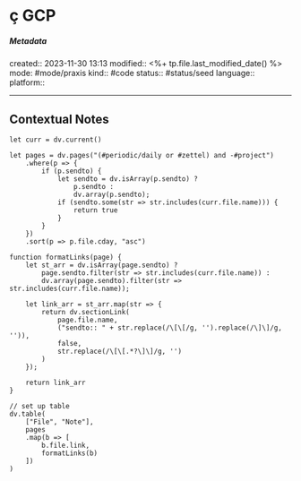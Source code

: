 # ç GCP

##### Metadata
created:: 2023-11-30 13:13
modified:: <%+ tp.file.last_modified_date() %>
mode: #mode/praxis 
kind:: #code
status:: #status/seed
language:: 
platform::
***


## Contextual Notes
```dataviewjs
let curr = dv.current()

let pages = dv.pages("(#periodic/daily or #zettel) and -#project")
	.where(p => {
		if (p.sendto) {
			let sendto = dv.isArray(p.sendto) ? 
				p.sendto : 
				dv.array(p.sendto);
			if (sendto.some(str => str.includes(curr.file.name))) {
				return true
			}
		}		
	})
	.sort(p => p.file.cday, "asc")

function formatLinks(page) {
	let st_arr = dv.isArray(page.sendto) ?
		page.sendto.filter(str => str.includes(curr.file.name)) :
		dv.array(page.sendto).filter(str => str.includes(curr.file.name));

	let link_arr = st_arr.map(str => {
		return dv.sectionLink(
			page.file.name,
			("sendto:: " + str.replace(/\[\[/g, '').replace(/\]\]/g, '')),
			false,
			str.replace(/\[\[.*?\]\]/g, '')
		)
	});

	return link_arr
}

// set up table
dv.table(
	["File", "Note"], 
	pages
	.map(b => [
		b.file.link,
		formatLinks(b)
	])
)
```




